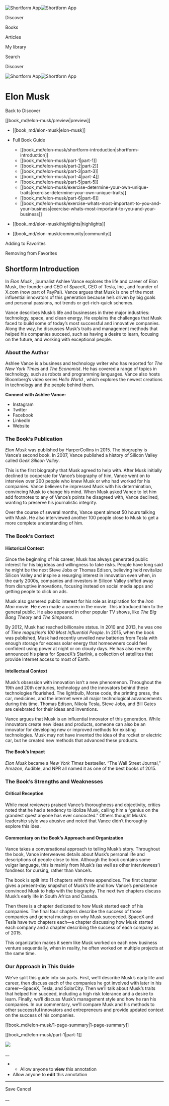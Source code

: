 ![Shortform App](/img/logo.36a2399e.svg)![Shortform App](/img/logo-dark.70c1b072.svg)

Discover

Books

Articles

My library

Search

Discover

![Shortform App](/img/logo.36a2399e.svg)![Shortform App](/img/logo-dark.70c1b072.svg)

# Elon Musk

Back to Discover

[[book_md/elon-musk/preview|preview]]

  * [[book_md/elon-musk|elon-musk]]
  * Full Book Guide

    * [[book_md/elon-musk/shortform-introduction|shortform-introduction]]
    * [[book_md/elon-musk/part-1|part-1]]
    * [[book_md/elon-musk/part-2|part-2]]
    * [[book_md/elon-musk/part-3|part-3]]
    * [[book_md/elon-musk/part-4|part-4]]
    * [[book_md/elon-musk/part-5|part-5]]
    * [[book_md/elon-musk/exercise-determine-your-own-unique-traits|exercise-determine-your-own-unique-traits]]
    * [[book_md/elon-musk/part-6|part-6]]
    * [[book_md/elon-musk/exercise-whats-most-important-to-you-and-your-business|exercise-whats-most-important-to-you-and-your-business]]
  * [[book_md/elon-musk/highlights|highlights]]
  * [[book_md/elon-musk/community|community]]



Adding to Favorites 

Removing from Favorites 

## Shortform Introduction

In _Elon Musk_ , journalist Ashlee Vance explores the life and career of Elon Musk, the founder and CEO of SpaceX, CEO of Tesla, Inc., and founder of X.com (now part of PayPal). Vance argues that Musk is one of the most influential innovators of this generation because he’s driven by big goals and personal passions, not trends or get-rich-quick schemes.

Vance describes Musk’s life and businesses in three major industries: technology, space, and clean energy. He explains the challenges that Musk faced to build some of today’s most successful and innovative companies. Along the way, he discusses Musk’s traits and management methods that helped his companies succeed, such as having a desire to learn, focusing on the future, and working with exceptional people.

### About the Author

Ashlee Vance is a business and technology writer who has reported for _The New York Times_ and _The Economist_. He has covered a range of topics in technology, such as robots and programming languages. Vance also hosts Bloomberg’s video series _Hello World_ , which explores the newest creations in technology and the people behind them.

**Connect with Ashlee Vance:**

  * Instagram
  * Twitter
  * Facebook
  * LinkedIn
  * Website



### The Book’s Publication

_Elon Musk_ was published by HarperCollins in 2015. The biography is Vance’s second book. In 2007, Vance published a history of Silicon Valley called _Geek Silicon Valley_.

This is the first biography that Musk agreed to help with. After Musk initially declined to cooperate for Vance’s biography of him, Vance went on to interview over 200 people who knew Musk or who had worked for his companies. Vance believes he impressed Musk with his determination, convincing Musk to change his mind. When Musk asked Vance to let him add footnotes to any of Vance’s points he disagreed with, Vance declined, wanting to preserve his journalistic integrity.

Over the course of several months, Vance spent almost 50 hours talking with Musk. He also interviewed another 100 people close to Musk to get a more complete understanding of him.

### The Book’s Context

#### Historical Context

Since the beginning of his career, Musk has always generated public interest for his big ideas and willingness to take risks. People have long said he might be the next Steve Jobs or Thomas Edison, believing he’d revitalize Silicon Valley and inspire a resurging interest in innovation even when, in the early 2000s, companies and investors in Silicon Valley shifted away from disruptive innovations, focusing instead on social media apps and getting people to click on ads.

Musk also garnered public interest for his role as inspiration for the _Iron Man_ movie. He even made a cameo in the movie. This introduced him to the general public. He also appeared in other popular TV shows, like _The Big Bang Theory_ and _The Simpsons_.

By 2012, Musk had reached billionaire status. In 2010 and 2013, he was one of _Time magazine’s 100 Most Influential People_. In 2015, when the book was published, Musk had recently unveiled new batteries from Tesla with enough storage for excess solar energy that homeowners could feel confident using power at night or on cloudy days. He has also recently announced his plans for SpaceX’s Starlink, a collection of satellites that provide Internet access to most of Earth.

#### Intellectual Context

Musk’s obsession with innovation isn’t a new phenomenon. Throughout the 19th and 20th centuries, technology and the innovators behind these technologies flourished. The lightbulb, Morse code, the printing press, the car, medicines, and the internet were all major technological advancements during this time. Thomas Edison, Nikola Tesla, Steve Jobs, and Bill Gates are celebrated for their ideas and inventions.

Vance argues that Musk is an influential innovator of this generation. While innovators create new ideas and products, someone can also be an innovator for developing new or improved methods for existing technologies. Musk may not have invented the idea of the rocket or electric car, but he created new methods that advanced these products.

#### The Book’s Impact

_Elon Musk_ became a _New York Times_ bestseller. “The Wall Street Journal,” Amazon, Audible, and NPR all named it as one of the best books of 2015.

### The Book’s Strengths and Weaknesses

#### Critical Reception

While most reviewers praised Vance’s thoroughness and objectivity, critics noted that he had a tendency to idolize Musk, calling him a “genius on the grandest quest anyone has ever concocted.” Others thought Musk’s leadership style was abusive and noted that Vance didn’t thoroughly explore this idea.

#### Commentary on the Book’s Approach and Organization

Vance takes a conversational approach to telling Musk’s story. Throughout the book, Vance interweaves details about Musk’s personal life and descriptions of people close to him. Although the book contains some vulgar language, this is mainly from Musk’s (as well as other interviewees’) fondness for cursing, rather than Vance’s.

The book is split into 11 chapters with three appendices. The first chapter gives a present-day snapshot of Musk’s life and how Vance’s persistence convinced Musk to help with the biography. The next two chapters discuss Musk’s early life in South Africa and Canada.

Then there is a chapter dedicated to how Musk started each of his companies. The final four chapters describe the success of those companies and general musings on why Musk succeeded. SpaceX and Tesla have two chapters each—a chapter discussing how Musk started each company and a chapter describing the success of each company as of 2015.

This organization makes it seem like Musk worked on each new business venture sequentially, when in reality, he often worked on multiple projects at the same time.

### Our Approach in This Guide

We’ve split this guide into six parts. First, we’ll describe Musk’s early life and career, then discuss each of the companies he got involved with later in his career—SpaceX, Tesla, and SolarCity. Then we’ll talk about Musk’s traits that helped him succeed, including a high risk tolerance and a desire to learn. Finally, we’ll discuss Musk’s management style and how he ran his companies. In our commentary, we’ll compare Musk and his methods to other successful innovators and entrepreneurs and provide updated context on the success of his companies.

[[book_md/elon-musk/1-page-summary|1-page-summary]]

[[book_md/elon-musk/part-1|part-1]]

![](https://bat.bing.com/action/0?ti=56018282&Ver=2&mid=ff5a511d-3d80-4a9f-901c-856b98f5f9ef&sid=49fff5b0636c11eeb9c611038afc8668&vid=4a005010636c11ee80c703d4c4a7acd5&vids=0&msclkid=N&pi=0&lg=en-US&sw=800&sh=600&sc=24&nwd=1&tl=Shortform%20%7C%20Book&p=https%3A%2F%2Fwww.shortform.com%2Fapp%2Fbook%2Felon-musk%2Fshortform-introduction&r=&lt=310&evt=pageLoad&sv=1&rn=96592)

__

  *   * Allow anyone to **view** this annotation
  * Allow anyone to **edit** this annotation



* * *

Save Cancel

__



